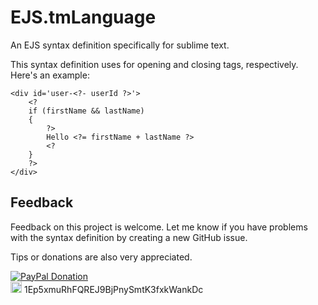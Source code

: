 # EJS.tmLanguage

An EJS syntax definition specifically for sublime text.

This syntax definition uses <? and ?> for opening and closing tags, respectively. Here's an example:

	<div id='user-<?- userId ?>'>
		<?
		if (firstName && lastName)
		{
			?>
			Hello <?= firstName + lastName ?>
			<?
		}
		?>
	</div>

## Feedback

Feedback on this project is welcome. Let me know if you have problems with the syntax definition by creating a new GitHub issue.

Tips or donations are also very appreciated.

[![PayPal Donation](https://www.paypalobjects.com/en_US/i/btn/btn_donate_LG.gif "Donate using PayPal")](https://www.paypal.com/cgi-bin/webscr?cmd=_donations&business=SJCCMHKZLMSX2&lc=US&item_name=EJS%2etmLanguage&currency_code=USD&bn=PP%2dDonationsBF%3abtn_donate_LG%2egif%3aNonHosted)  
[<img src="https://en.bitcoin.it/w/images/en/c/c4/BC_Logotype_Reverse.png" height='18'>](bitcoin:1Ep5xmuRhFQREJ9BjPnySmtK3fxkWankDc) 1Ep5xmuRhFQREJ9BjPnySmtK3fxkWankDc